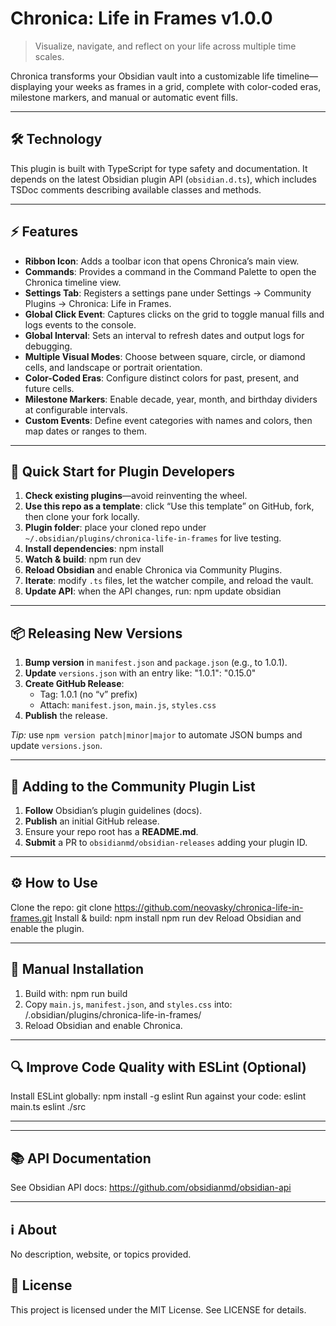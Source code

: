 # Chronica: Life in Frames v1.0.0

> Visualize, navigate, and reflect on your life across multiple time scales.

Chronica transforms your Obsidian vault into a customizable life timeline—displaying your weeks as frames in a grid, complete with color-coded eras, milestone markers, and manual or automatic event fills.

---

## 🛠️ Technology

This plugin is built with TypeScript for type safety and documentation. It depends on the latest Obsidian plugin API (`obsidian.d.ts`), which includes TSDoc comments describing available classes and methods.

---

## ⚡ Features

- **Ribbon Icon**: Adds a toolbar icon that opens Chronica’s main view.
- **Commands**: Provides a command in the Command Palette to open the Chronica timeline view.
- **Settings Tab**: Registers a settings pane under Settings → Community Plugins → Chronica: Life in Frames.
- **Global Click Event**: Captures clicks on the grid to toggle manual fills and logs events to the console.
- **Global Interval**: Sets an interval to refresh dates and output logs for debugging.
- **Multiple Visual Modes**: Choose between square, circle, or diamond cells, and landscape or portrait orientation.
- **Color-Coded Eras**: Configure distinct colors for past, present, and future cells.
- **Milestone Markers**: Enable decade, year, month, and birthday dividers at configurable intervals.
- **Custom Events**: Define event categories with names and colors, then map dates or ranges to them.

---

## 🚀 Quick Start for Plugin Developers

1. **Check existing plugins**—avoid reinventing the wheel.
2. **Use this repo as a template**: click “Use this template” on GitHub, fork, then clone your fork locally.
3. **Plugin folder**: place your cloned repo under `~/.obsidian/plugins/chronica-life-in-frames` for live testing.
4. **Install dependencies**:
   npm install
5. **Watch & build**:
   npm run dev
6. **Reload Obsidian** and enable Chronica via Community Plugins.
7. **Iterate**: modify `.ts` files, let the watcher compile, and reload the vault.
8. **Update API**: when the API changes, run:
   npm update obsidian

---

## 📦 Releasing New Versions

1. **Bump version** in `manifest.json` and `package.json` (e.g., to 1.0.1).
2. **Update** `versions.json` with an entry like:
   "1.0.1": "0.15.0"
3. **Create GitHub Release**:
   - Tag: 1.0.1 (no “v” prefix)
   - Attach: `manifest.json`, `main.js`, `styles.css`
4. **Publish** the release.

*Tip:* use `npm version patch|minor|major` to automate JSON bumps and update `versions.json`.

---

## 📑 Adding to the Community Plugin List

1. **Follow** Obsidian’s plugin guidelines (docs).
2. **Publish** an initial GitHub release.
3. Ensure your repo root has a **README.md**.
4. **Submit** a PR to `obsidianmd/obsidian-releases` adding your plugin ID.

---

## ⚙️ How to Use

Clone the repo:
  git clone https://github.com/neovasky/chronica-life-in-frames.git
Install & build:
  npm install
  npm run dev
Reload Obsidian and enable the plugin.

---

## 📂 Manual Installation

1. Build with:
   npm run build
2. Copy `main.js`, `manifest.json`, and `styles.css` into:
   <Vault>/.obsidian/plugins/chronica-life-in-frames/
3. Reload Obsidian and enable Chronica.

---

## 🔍 Improve Code Quality with ESLint (Optional)

Install ESLint globally:
  npm install -g eslint
Run against your code:
  eslint main.ts
  eslint ./src

---

---

## 📚 API Documentation

See Obsidian API docs: https://github.com/obsidianmd/obsidian-api

---

## ℹ️ About

No description, website, or topics provided.

## 📄 License

This project is licensed under the MIT License. See LICENSE for details.


